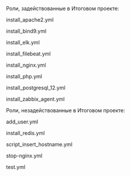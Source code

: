 Роли, задействованные в Итоговом проекте:

install_apache2.yml

install_bind9.yml

install_elk.yml

install_filebeat.yml

install_nginx.yml

install_php.yml

install_postgresql_12.yml

install_zabbix_agent.yml

Роли, незадействованные в Итоговом проекте:

add_user.yml

install_redis.yml

script_insert_hostname.yml

stop-nginx.yml

test.yml


